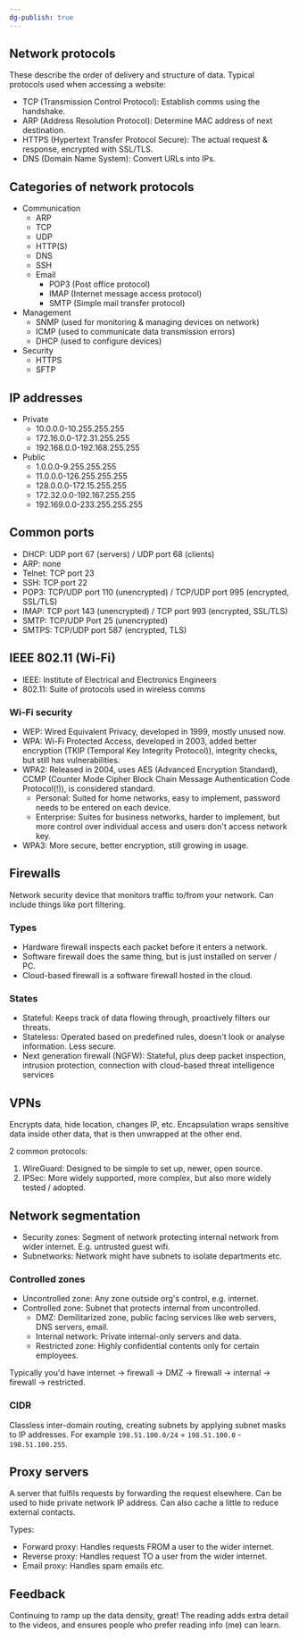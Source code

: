 ```yaml
---
dg-publish: true
---
```

## Network protocols

These describe the order of delivery and structure of data. Typical protocols used when accessing a website:

- TCP (Transmission Control Protocol): Establish comms using the handshake.
- ARP (Address Resolution Protocol): Determine MAC address of next destination.
- HTTPS (Hypertext Transfer Protocol Secure): The actual request & response, encrypted with SSL/TLS.
- DNS (Domain Name System): Convert URLs into IPs.

## Categories of network protocols

- Communication
  - ARP
  - TCP
  - UDP
  - HTTP(S)
  - DNS
  - SSH
  - Email
    - POP3 (Post office protocol)
    - IMAP (Internet message access protocol)
    - SMTP (Simple mail transfer protocol)
- Management
  - SNMP (used for monitoring & managing devices on network)
  - ICMP (used to communicate data transmission errors)
  - DHCP (used to configure devices)
- Security
  - HTTPS
  - SFTP

## IP addresses

- Private
  - 10.0.0.0-10.255.255.255
  - 172.16.0.0-172.31.255.255
  - 192.168.0.0-192.168.255.255
- Public
  - 1.0.0.0-9.255.255.255
  - 11.0.0.0-126.255.255.255
  - 128.0.0.0-172.15.255.255
  - 172.32.0.0-192.167.255.255
  - 192.169.0.0-233.255.255.255

## Common ports

- DHCP: UDP port 67 (servers) / UDP port 68 (clients)
- ARP: none
- Telnet: TCP port 23
- SSH: TCP port 22
- POP3: TCP/UDP port 110 (unencrypted) / TCP/UDP port 995 (encrypted, SSL/TLS)
- IMAP: TCP port 143 (unencrypted) / TCP port 993 (encrypted, SSL/TLS)
- SMTP: TCP/UDP Port 25 (unencrypted)
- SMTPS: TCP/UDP port 587 (encrypted, TLS)

## IEEE 802.11 (Wi-Fi)

- IEEE: Institute of Electrical and Electronics Engineers
- 802.11: Suite of protocols used in wireless comms

### Wi-Fi security

- WEP: Wired Equivalent Privacy, developed in 1999, mostly unused now.
- WPA: Wi-Fi Protected Access, developed in 2003, added better encryption (TKIP (Temporal Key Integrity Protocol)), integrity checks, but still has vulnerabilities.
- WPA2: Released in 2004, uses AES (Advanced Encryption Standard), CCMP (Counter Mode Cipher Block Chain Message Authentication Code Protocol(!)), is considered standard.
  - Personal: Suited for home networks, easy to implement, password needs to be entered on each device.
  - Enterprise: Suites for business networks, harder to implement, but more control over individual access and users don't access network key.
- WPA3: More secure, better encryption, still growing in usage.

## Firewalls

Network security device that monitors traffic to/from your network. Can include things like port filtering.

### Types

- Hardware firewall inspects each packet before it enters a network.
- Software firewall does the same thing, but is just installed on server / PC.
- Cloud-based firewall is a software firewall hosted in the cloud.

### States

- Stateful: Keeps track of data flowing through, proactively filters our threats.
- Stateless: Operated based on predefined rules, doesn't look or analyse information. Less secure.
- Next generation firewall (NGFW): Stateful, plus deep packet inspection, intrusion protection, connection with cloud-based threat intelligence services

## VPNs

Encrypts data, hide location, changes IP, etc. Encapsulation wraps sensitive data inside other data, that is then unwrapped at the other end.

2 common protocols:

1. WireGuard: Designed to be simple to set up, newer, open source.
2. IPSec: More widely supported, more complex, but also more widely tested / adopted.

## Network segmentation

- Security zones: Segment of network protecting internal network from wider internet. E.g. untrusted guest wifi.
- Subnetworks: Network might have subnets to isolate departments etc.

### Controlled zones

- Uncontrolled zone: Any zone outside org's control, e.g. internet.
- Controlled zone: Subnet that protects internal from uncontrolled.
  - DMZ: Demilitarized zone, public facing services like web servers, DNS servers, email.
  - Internal network: Private internal-only servers and data.
  - Restricted zone: Highly confidential contents only for certain employees.

Typically you'd have internet -> firewall -> DMZ -> firewall -> internal -> firewall -> restricted.

### CIDR

Classless inter-domain routing, creating subnets by applying subnet masks to IP addresses. For example `198.51.100.0/24` = `198.51.100.0` - `198.51.100.255`.

## Proxy servers

A server that fulfils requests by forwarding the request elsewhere. Can be used to hide private network IP address. Can also cache a little to reduce external contacts.

Types:

- Forward proxy: Handles requests FROM a user to the wider internet.
- Reverse proxy: Handles request TO a user from the wider internet.
- Email proxy: Handles spam emails etc.

## Feedback

Continuing to ramp up the data density, great! The reading adds extra detail to the videos, and ensures people who prefer reading info (me) can learn.
